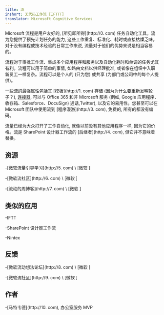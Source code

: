 ```yaml
---
title: 流
inshort: 无代码工作流 [IFTTT]
translator: Microsoft Cognitive Services
---
```



Microsoft 流程是用户友好的, [所见即所得](http://0. com) 任务自动化工具。流为您提供了预先计划任务的能力, 这些工作重复、标准化、耗时或直接枯燥乏味。对于没有编程或技术经验的日常工作来说, 流量对于他们的优势来说是相当容易的。

流程对于审批工作流、集成多个应用程序和服务以及自动化耗时和单调的任务尤其有利。流程可以用于简单的事情, 如路由文档以供经理批准, 或者像在组织中入职新员工一样复杂。流程可以是个人的 (只为您) 或共享 (为部门或公司中的每个人提供)。

一些流的最强属性包括其 [模板](http://1. com) 存储 (因为为什么要重新发明轮子？), [连接器](http://2), 可以与 Office 365 和非 Microsoft 服务 (例如, Google 应用程序、收存箱、Salesforce、DocuSign) 通话,Twitter), 以及它的易用性。您甚至可以在 Microsoft 团队中使用流到 [程序漫游](http://3. com), 免费的, 所有的都没有编码。

流量已经为大众打开了工作自动化, 就像以前没有其他应用程序一样, 因为它的价格。流是 SharePoint 设计器工作流的 [后继者](http://4. com), 但它并不意味着替换。

资源
---------

-[微软流量引导学习](http://5. com)
\ [微软 \]

-[微软流社区](http://6. com)
\ [微软 \]

-[流动的周博客](http://7. com)
\ [微软 \]

类似的应用
--------------------

-IFTT

-SharePoint 设计器工作流

-Nintex

反馈
--------------------

-[微软流动想法论坛](http://8. com)
\ [微软 \]

-[微软流社区](http://9. com)
\ [微软 \]

作者
---------

-[马特韦德](http://10. com), 办公室服务 MVP


